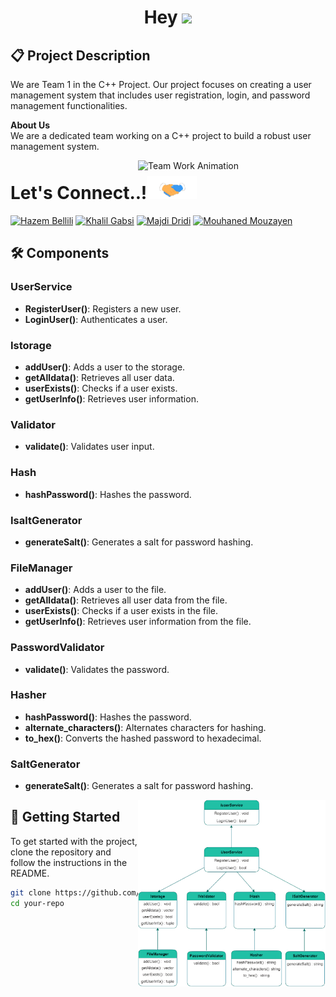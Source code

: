 <h1 align="center"><b>Hey </b><img src="https://media.giphy.com/media/hvRJCLFzcasrR4ia7z/giphy.gif" width="35"></h1>

## 📋 Project Description

We are Team 1 in the C++ Project. Our project focuses on creating a user management system that includes user registration, login, and password management functionalities.

**About Us**  
We are a dedicated team working on a C++ project to build a robust user management system.

<img src="https://camo.githubusercontent.com/6f7b76611449b965092aee7c4bf135e656f4e9416189c0b84020fd9853cd1f93/68747470733a2f2f6d656469612e67697068792e636f6d2f6d656469612f54456e586b637348725034596564436868412f67697068792e676966" width="300px" align="right" alt="Team Work Animation">

# <b> Let's Connect..!</b><img src="https://github.com/0xAbdulKhalid/0xAbdulKhalid/raw/main/assets/mdImages/handshake.gif" width ="80">

[![Hazem Bellili](https://img.shields.io/badge/-Hazem_Bellili-c0392b?style=flat&labelColor=c0392b&logo=gmail&logoColor=white)](mailto:hazem.bellili@supcom.tn?subject=Contact%20from%20GitHub)
[![Khalil Gabsi](https://img.shields.io/badge/-Khalil_Gabsi-c0392b?style=flat&labelColor=c0392b&logo=gmail&logoColor=white)](mailto:khalil.gabsi@supcom.tn?subject=Contact%20from%20GitHub)
[![Majdi Dridi](https://img.shields.io/badge/-Majdi_Dridi-c0392b?style=flat&labelColor=c0392b&logo=gmail&logoColor=white)](mailto:Majdi.dridi@supcom.tn?subject=Contact%20from%20GitHub)
[![Mouhaned Mouzayen](https://img.shields.io/badge/-Mouhaned_Mouzayen-c0392b?style=flat&labelColor=c0392b&logo=gmail&logoColor=white)](mailto:mouhaned.mouzayen@supcom.tn?subject=Contact%20from%20GitHub)

## 🛠️ Components

### UserService
- **RegisterUser()**: Registers a new user.
- **LoginUser()**: Authenticates a user.

### Istorage
- **addUser()**: Adds a user to the storage.
- **getAlldata()**: Retrieves all user data.
- **userExists()**: Checks if a user exists.
- **getUserInfo()**: Retrieves user information.

### Validator
- **validate()**: Validates user input.

### Hash
- **hashPassword()**: Hashes the password.

### IsaltGenerator
- **generateSalt()**: Generates a salt for password hashing.

### FileManager
- **addUser()**: Adds a user to the file.
- **getAlldata()**: Retrieves all user data from the file.
- **userExists()**: Checks if a user exists in the file.
- **getUserInfo()**: Retrieves user information from the file.

### PasswordValidator
- **validate()**: Validates the password.

### Hasher
- **hashPassword()**: Hashes the password.
- **alternate_characters()**: Alternates characters for hashing.
- **to_hex()**: Converts the hashed password to hexadecimal.

### SaltGenerator
- **generateSalt()**: Generates a salt for password hashing.

<img src="received_1170287757835882.png" width="300px" align="right" alt="Team Work Animation">

## 🚀 Getting Started

To get started with the project, clone the repository and follow the instructions in the README.

```bash
git clone https://github.com/your-repo.git
cd your-repo
